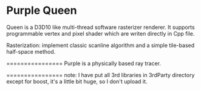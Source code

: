 Purple Queen
===============

Queen is a D3D10 like multi-thread software rasterizer renderer. It supports programmable vertex and pixel shader which are writen directly in Cpp file. 

Rasterization: implement classic scanline algorithm and a simple tile-based half-space method. 


================
Purple is a physically based ray tracer.


================ 
note: 
I have put all 3rd libraries in 3rdParty directory except for boost, it's a little bit huge, so I don't upload it. 
